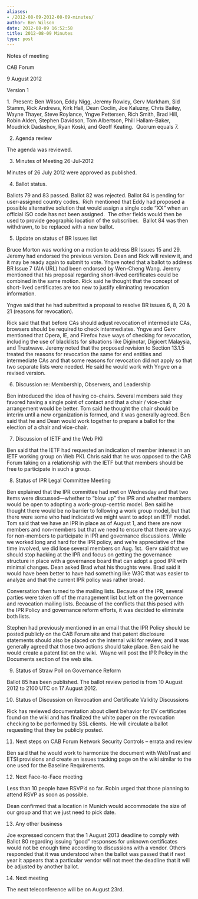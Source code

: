 ```yaml
---
aliases:
- /2012-08-09-2012-08-09-minutes/
author: Ben Wilson
date: 2012-08-09 16:52:58
title: 2012-08-09 Minutes
type: post
---
```


Notes of meeting

CAB Forum

9 August 2012

Version 1

1.  Present: Ben Wilson, Eddy Nigg, Jeremy Rowley, Gerv Markham, Sid Stamm, Rick Andrews, Kirk Hall, Dean Coclin, Joe Kaluzny, Chris Bailey, Wayne Thayer, Steve Roylance, Yngve Pettersen, Rich Smith, Brad Hill, Robin Alden, Stephen Davidson, Tom Albertson, Phill Hallam-Baker, Moudrick Dadashov, Ryan Koski, and Geoff Keating.  Quorum equals 7.

2. Agenda review

The agenda was reviewed.

3. Minutes of Meeting 26-Jul-2012

Minutes of 26 July 2012 were approved as published.

4. Ballot status.

Ballots 79 and 83 passed. Ballot 82 was rejected. Ballot 84 is pending for user-assigned country codes.  Rich mentioned that Eddy had proposed a possible alternative solution that would assign a single code “XX” when an official ISO code has not been assigned.  The other fields would then be used to provide geographic location of the subscriber.   Ballot 84 was then withdrawn, to be replaced with a new ballot.

5. Update on status of BR Issues list

Bruce Morton was working on a motion to address BR Issues 15 and 29. Jeremy had endorsed the previous version. Dean and Rick will review it, and it may be ready again to submit to vote. Yngve noted that a ballot to address BR Issue 7 (AIA URL) had been endorsed by Wen-Cheng Wang. Jeremy mentioned that his proposal regarding short-lived certificates could be combined in the same motion. Rick said he thought that the concept of short-lived certificates are too new to justify eliminating revocation information.

Yngve said that he had submitted a proposal to resolve BR issues 6, 8, 20 & 21 (reasons for revocation).

Rick said that that before CAs should adjust revocation of intermediate CAs, browsers should be required to check intermediates. Yngve and Gerv mentioned that Opera, IE, and Firefox have ways of checking for revocation, including the use of blacklists for situations like Diginotar, Digicert Malaysia, and Trustwave. Jeremy noted that the proposed revision to Section 13.1.5 treated the reasons for revocation the same for end entities and intermediate CAs and that some reasons for revocation did not apply so that two separate lists were needed. He said he would work with Yngve on a revised version.

6. Discussion re: Membership, Observers, and Leadership

Ben introduced the idea of having co-chairs. Several members said they favored having a single point of contact and that a chair / vice-chair arrangement would be better. Tom said he thought the chair should be interim until a new organization is formed, and it was generally agreed. Ben said that he and Dean would work together to prepare a ballot for the election of a chair and vice-chair.

7. Discussion of IETF and the Web PKI

Ben said that the IETF had requested an indication of member interest in an IETF working group on Web PKI. Chris said that he was opposed to the CAB Forum taking on a relationship with the IETF but that members should be free to participate in such a group.

8. Status of IPR Legal Committee Meeting

Ben explained that the IPR committee had met on Wednesday and that two items were discussed—whether to “blow up” the IPR and whether members would be open to adopting a work-group-centric model. Ben said he thought there would be no barrier to following a work group model, but that there were some who had indicated we might want to adopt an IETF model. Tom said that we have an IPR in place as of August 1, and there are now members and non-members but that we need to ensure that there are ways for non-members to participate in IPR and governance discussions. While we worked long and hard for the IPR policy, and we’re appreciative of the time involved, we did lose several members on Aug. 1st.  Gerv said that we should stop hacking at the IPR and focus on getting the governance structure in place with a governance board that can adopt a good IPR with minimal changes. Dean asked Brad what his thoughts were. Brad said it would have been better to have had something like W3C that was easier to analyze and that the current IPR policy was rather broad.

Conversation then turned to the mailing lists. Because of the IPR, several parties were taken off of the management list but left on the governance and revocation mailing lists. Because of the conflicts that this posed with the IPR Policy and governance reform efforts, it was decided to eliminate both lists.

Stephen had previously mentioned in an email that the IPR Policy should be posted publicly on the CAB Forum site and that patent disclosure statements should also be placed on the internal wiki for review, and it was generally agreed that those two actions should take place. Ben said he would create a patent list on the wiki.  Wayne will post the IPR Policy in the Documents section of the web site.

9. Status of Straw Poll on Governance Reform

Ballot 85 has been published. The ballot review period is from 10 August 2012 to 2100 UTC on 17 August 2012.

10. Status of Discussion on Revocation and Certificate Validity Discussions

Rick has reviewed documentation about client behavior for EV certificates found on the wiki and has finalized the white paper on the revocation checking to be performed by SSL clients.  He will circulate a ballot requesting that they be publicly posted.

11. Next steps on CAB Forum Network Security Controls – errata and review

Ben said that he would work to harmonize the document with WebTrust and ETSI provisions and create an issues tracking page on the wiki similar to the one used for the Baseline Requirements.

12. Next Face-to-Face meeting

Less than 10 people have RSVP’d so far. Robin urged that those planning to attend RSVP as soon as possible.

Dean confirmed that a location in Munich would accommodate the size of our group and that we just need to pick date.

13. Any other business

Joe expressed concern that the 1 August 2013 deadline to comply with Ballot 80 regarding issuing “good” responses for unknown certificates would not be enough time according to discussions with a vendor. Others responded that it was understood when the ballot was passed that if next year it appears that a particular vendor will not meet the deadline that it will be adjusted by another ballot.

14. Next meeting

The next teleconference will be on August 23rd.